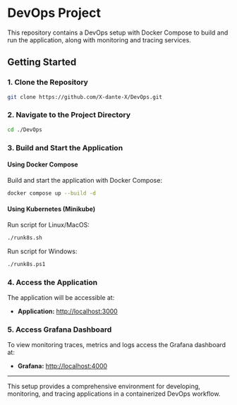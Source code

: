 # DevOps Project

This repository contains a DevOps setup with Docker Compose to build and run the application, along with monitoring and tracing services.

## Getting Started

### 1. Clone the Repository

```bash
git clone https://github.com/X-dante-X/DevOps.git
```

### 2. Navigate to the Project Directory

```bash
cd ./DevOps
```

### 3. Build and Start the Application

#### Using Docker Compose

Build and start the application with Docker Compose:

```bash
docker compose up --build -d
```

#### Using Kubernetes (Minikube)

Run script for Linux/MacOS:

```bash
./runk8s.sh
```

Run script for Windows:

```bash
./runk8s.ps1
```

### 4. Access the Application

The application will be accessible at:

- **Application:** [http://localhost:3000](http://localhost:3000)

### 5. Access Grafana Dashboard

To view monitoring traces, metrics and logs access the Grafana dashboard at:

- **Grafana:** [http://localhost:4000](http://localhost:4000)

---

This setup provides a comprehensive environment for developing, monitoring, and tracing applications in a containerized DevOps workflow.
